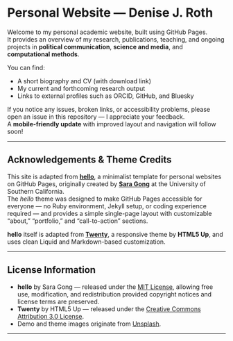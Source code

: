 # Personal Website — Denise J. Roth

Welcome to my personal academic website, built using GitHub Pages.  
It provides an overview of my research, publications, teaching, and ongoing projects in **political communication**, **science and media**, and **computational methods**.

You can find:
- A short biography and CV (with download link)  
- My current and forthcoming research output  
- Links to external profiles such as ORCID, GitHub, and Bluesky  

If you notice any issues, broken links, or accessibility problems, please open an issue in this repository — I appreciate your feedback.  
A **mobile-friendly update** with improved layout and navigation will follow soon!

---

## Acknowledgements & Theme Credits  

This site is adapted from **[hello](https://github.com/saragong/hello)**, a minimalist template for personal websites on GitHub Pages, originally created by **[Sara Gong](https://saragong.github.io/)** at the University of Southern California.  
The *hello* theme was designed to make GitHub Pages accessible for everyone — no Ruby environment, Jekyll setup, or coding experience required — and provides a simple single-page layout with customizable “about,” “portfolio,” and “call-to-action” sections.

**hello** itself is adapted from **[Twenty](https://html5up.net/twenty)**, a responsive theme by **HTML5 Up**, and uses clean Liquid and Markdown-based customization.

---

## License Information  

- **hello** by Sara Gong — released under the [MIT License](https://opensource.org/licenses/MIT), allowing free use, modification, and redistribution provided copyright notices and license terms are preserved.  
- **Twenty** by HTML5 Up — released under the [Creative Commons Attribution 3.0 License](https://creativecommons.org/licenses/by/3.0/).  
- Demo and theme images originate from [Unsplash](https://unsplash.com/).

---

